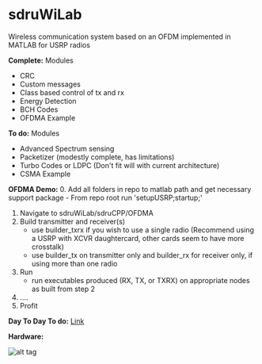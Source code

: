 sdruWiLab
========

Wireless communication system based on an OFDM implemented in MATLAB for USRP radios

__Complete:__
Modules
 - CRC
 - Custom messages
 - Class based control of tx and rx
 - Energy Detection
 - BCH Codes
 - OFDMA Example

__To do:__
Modules
 - Advanced Spectrum sensing
 - Packetizer (modestly complete, has limitations)
 - Turbo Codes or LDPC (Don't fit will with current architecture)
 - CSMA Example

__OFDMA Demo:__
 0. Add all folders in repo to matlab path and get necessary support package
    - From repo root run 'setupUSRP;startup;'
 1. Navigate to sdruWiLab/sdruCPP/OFDMA
 2. Build transmitter and receiver(s)
    - use builder_txrx if you wish to use a single radio (Recommend using a USRP with XCVR daughtercard, other cards seem to have more crosstalk)
    - use builder_tx on transmitter only and builder_rx for receiver only, if using more than one radio
 3. Run
    - run executables produced (RX, TX, or TXRX) on appropriate nodes as built from step 2
 4. ....
 5. Profit


__Day To Day To do:__
[Link](https://gist.github.com/travisfcollins/ced40883fdac86870063#file-daytodaytodo-md)

__Hardware:__

![alt tag](https://raw.github.com/WiLab/sdruOFDM/master/testbench.png)
